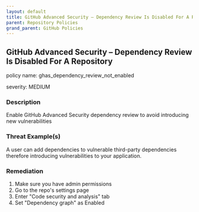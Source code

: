 ```yaml
---
layout: default
title: GitHub Advanced Security – Dependency Review Is Disabled For A Repository
parent: Repository Policies
grand_parent: GitHub Policies
---
```



## GitHub Advanced Security – Dependency Review Is Disabled For A Repository
policy name: ghas_dependency_review_not_enabled

severity: MEDIUM

### Description
Enable GitHub Advanced Security dependency review to avoid introducing new vulnerabilities

### Threat Example(s)
A user can add dependencies to vulnerable third-party dependencies therefore introducing vulnerabilities to your application.



### Remediation
1. Make sure you have admin permissions
2. Go to the repo's settings page
3. Enter "Code security and analysis" tab
4. Set "Dependency graph" as Enabled




